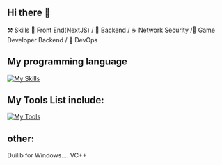 ## Hi there 👋

<!--
**dym-program/dym-program** is a ✨ _special_ ✨ repository because its `README.md` (this file) appears on your GitHub profile.

Here are some ideas to get you started:

- 🔭 I’m currently working on ...
- 🌱 I’m currently learning ...
- 👯 I’m looking to collaborate on ...
- 🤔 I’m looking for help with ...
- 💬 Ask me about ...
- 📫 How to reach me: ...
- 😄 Pronouns: ...
- ⚡ Fun fact: ...
-->
⚒ Skills
🥪 Front End(NextJS) / 🚀 Backend / ☕ Network Security /🍭 Game Developer Backend / 🌂 DevOps 

## My programming language
[![My Skills](https://skillicons.dev/icons?i=cpp,c,lua,go,python,typescript,vue)](https://skillicons.dev)

## My Tools List include:
[![My Tools](https://skillicons.dev/icons?i=nginx,docker,ansible,redis,postgres,mongodb,mysql,linux)](https://skillicons.dev)


## other:
   Duilib for Windows.... VC++ 
